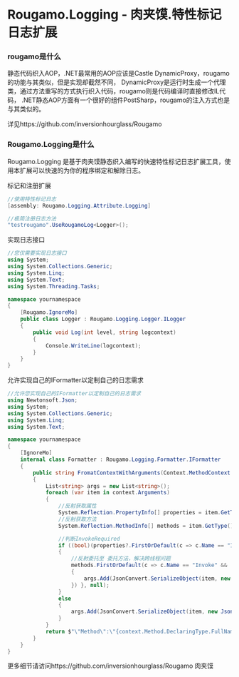 # Rougamo.Logging - 肉夹馍.特性标记日志扩展

### rougamo是什么
静态代码织入AOP，.NET最常用的AOP应该是Castle DynamicProxy，rougamo的功能与其类似，但是实现却截然不同，
DynamicProxy是运行时生成一个代理类，通过方法重写的方式执行织入代码，rougamo则是代码编译时直接修改IL代码，
.NET静态AOP方面有一个很好的组件PostSharp，rougamo的注入方式也是与其类似的。

详见https://github.com/inversionhourglass/Rougamo

### Rougamo.Logging是什么
Rougamo.Logging 是基于肉夹馍静态织入编写的快速特性标记日志扩展工具，使用本扩展可以快速的为你的程序绑定和解除日志。


标记和注册扩展
```csharp
//使用特性标记日志
[assembly: Rougamo.Logging.Attribute.Logging]

//极简注册日志方法
"testrougamo".UseRougamoLog<Logger>();
```
实现日志接口
```csharp
//您仅需要实现日志接口
using System;
using System.Collections.Generic;
using System.Linq;
using System.Text;
using System.Threading.Tasks;

namespace yournamespace
{
    [Rougamo.IgnoreMo]
    public class Logger : Rougamo.Logging.Logger.ILogger
    {
        public void Log(int level, string logcontext)
        {
            Console.WriteLine(logcontext);
        }
    }
}
```
允许实现自己的IFormatter以定制自己的日志需求
```csharp
//允许您实现自己的IFormatter以定制自己的日志需求
using Newtonsoft.Json;
using System;
using System.Collections.Generic;
using System.Linq;
using System.Text;

namespace yournamespace
{
    [IgnoreMo]
    internal class Formatter : Rougamo.Logging.Formatter.IFormatter
    {
        public string FromatContextWithArguments(Context.MethodContext context)
        {
            List<string> args = new List<string>();
            foreach (var item in context.Arguments)
            {
                //反射获取属性
                System.Reflection.PropertyInfo[] properties = item.GetType().GetProperties(System.Reflection.BindingFlags.Instance | System.Reflection.BindingFlags.Public);
                //反射获取方法
                System.Reflection.MethodInfo[] methods = item.GetType().GetMethods(System.Reflection.BindingFlags.Instance | System.Reflection.BindingFlags.Public);

                //判断InvokeRequired
                if ((bool)(properties?.FirstOrDefault(c => c.Name == "InvokeRequired")?.GetValue(item) ?? false))
                {
                    //反射委托至 委托方法，解决跨线程问题
                    methods.FirstOrDefault(c => c.Name == "Invoke" && !c.IsVirtual).Invoke(item, System.Reflection.BindingFlags.Default, null, new object[]{ new Action(() =>
                    {
                        args.Add(JsonConvert.SerializeObject(item, new JsonSerializerSettings() { ReferenceLoopHandling = ReferenceLoopHandling.Ignore }));
                    }) }, null);
                }
                else
                {
                    args.Add(JsonConvert.SerializeObject(item, new JsonSerializerSettings() { ReferenceLoopHandling = ReferenceLoopHandling.Ignore }));
                }
            }
            return $"\"Method\":\"{context.Method.DeclaringType.FullName}.{context.Method.Name}(" + $"{string.Join(",", args)}" + $")";
        }
    }
}
```

更多细节请访问https://github.com/inversionhourglass/Rougamo 肉夹馍 
